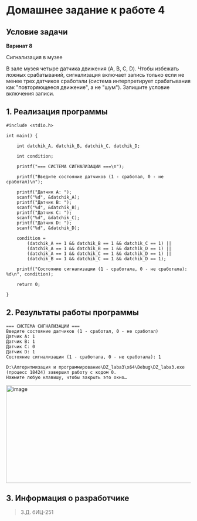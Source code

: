 # Домашнее задание к работе 4
## Условие задачи
<b>Варинат 8</b>

Сигнализация в музее

В зале музея четыре датчика движения (A, B, C, D). Чтобы избежать ложных срабатываний, сигнализация включает запись только если не менее трех датчиков сработали (система интерпретирует срабатывания как "повторяющееся движение", а не "шум"). Запишите условие включения записи.
## 1. Реализация программы
```
#include <stdio.h>

int main() {

    int datchik_A, datchik_B, datchik_C, datchik_D;

    int condition;

    printf("=== СИСТЕМА СИГНАЛИЗАЦИИ ===\n");

    printf("Введите состояние датчиков (1 - сработал, 0 - не сработал)\n");

    printf("Датчик A: ");
    scanf("%d", &datchik_A);
    printf("Датчик B: ");
    scanf("%d", &datchik_B);
    printf("Датчик C: ");
    scanf("%d", &datchik_C);
    printf("Датчик D: ");
    scanf("%d", &datchik_D);

    condition = 
        (datchik_A == 1 && datchik_B == 1 && datchik_C == 1) ||
        (datchik_A == 1 && datchik_B == 1 && datchik_D == 1) ||
        (datchik_A == 1 && datchik_C == 1 && datchik_D == 1) ||
        (datchik_B == 1 && datchik_C == 1 && datchik_D == 1);

    printf("Состояние сигнализации (1 - сработала, 0 - не сработала): %d\n", condition);

    return 0;

}
```
## 2. Результаты работы программы
```
=== СИСТЕМА СИГНАЛИЗАЦИИ ===
Введите состояние датчиков (1 - сработал, 0 - не сработал)
Датчик A: 1
Датчик B: 1
Датчик C: 0
Датчик D: 1
Состояние сигнализации (1 - сработала, 0 - не сработала): 1

D:\Алгоритмизация и программирование\DZ_laba3\x64\Debug\DZ_laba3.exe (процесс 18424) завершил работу с кодом 0.
Нажмите любую клавишу, чтобы закрыть это окно…
```
<img width="763" height="267" alt="image" src="https://github.com/user-attachments/assets/d4a74495-7149-4973-b310-48d5395f4998" />

## 3. Информация о разработчике
> З.Д. бИЦ-251

